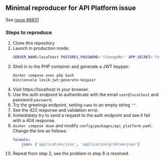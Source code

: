 ## Minimal reproducer for API Platform issue

See [issue #6831](https://github.com/api-platform/core/issues/6831)

### Steps to reproduce

1. Clone this repository
2. Launch in production mode:
   ```bash
   SERVER_NAME=localhost POSTGRES_PASSWORD='!ChangeMe!' APP_SECRET='foobat' APP_ENV=prod CADDY_MERCURE_JWT_SECRET=ChangeThisMercureHubJWTSecretKey  docker compose -f compose.yaml -f compose.prod.yaml up -d --build
   ```
3. Shell in to the PHP container and generate a JWT keypair:
   ```bash
   docker compose exec php bash
   bin/console lexik:jwt:generate-keypair
   ```
4. Visit https://localhost in your browser.
5. Use the auth endpoint to authenticate with the email `user@localhost` and password `password`.
6. Try the greetings endpoint, setting `name` to an empty string `""`.
7. See the 422 response and validation error.
8. Immediately try to send a request to the auth endpoint and see it fail with a 404 response.
9. `docker compose down` and modify `config/packages/api_platform.yaml`. Change the line as follows:
   ```yaml
   formats:
       json: ['application/json', 'application/problem+json']
   ```
10. Repeat from step 2, see the problem in step 8 is resolved.

